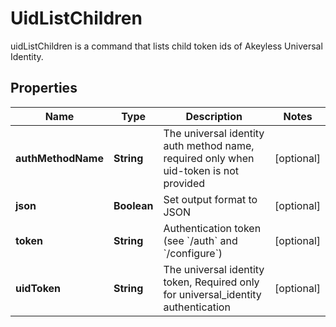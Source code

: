 

# UidListChildren

uidListChildren is a command that lists child token ids of Akeyless Universal Identity.

## Properties

Name | Type | Description | Notes
------------ | ------------- | ------------- | -------------
**authMethodName** | **String** | The universal identity auth method name, required only when uid-token is not provided |  [optional]
**json** | **Boolean** | Set output format to JSON |  [optional]
**token** | **String** | Authentication token (see &#x60;/auth&#x60; and &#x60;/configure&#x60;) |  [optional]
**uidToken** | **String** | The universal identity token, Required only for universal_identity authentication |  [optional]



